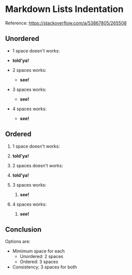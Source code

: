 # Markdown Lists Indentation
Reference: https://stackoverflow.com/a/53867805/265508

## Unordered
* 1 space doesn't works:
 * **told'ya!**

* 2 spaces works:
  * **see!**

* 3 spaces works:
   * **see!**

* 4 spaces works:
    * **see!**


## Ordered
1. 1 space doesn't works:
 1. **told'ya!**

1. 2 spaces doesn't works:
  1. **told'ya!**

1. 3 spaces works:
   1. **see!**

1. 4 spaces works:
    1. **see!**

## Conclusion
Options are:
* Mimimum space for each
  * Unordered: 2 spaces
  * Ordered: 3 spaces
* Consistency; 3 spaces for both
